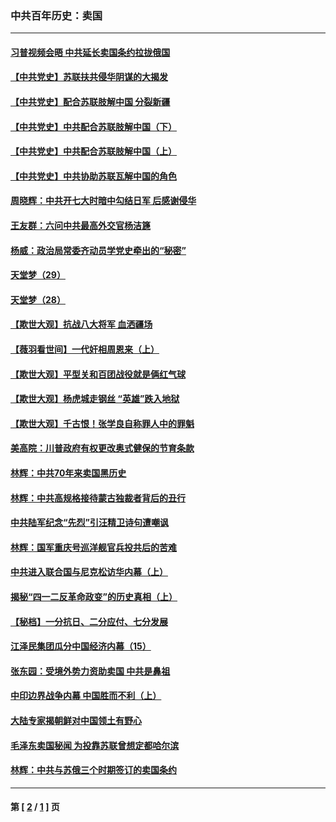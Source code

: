 ### 中共百年历史：卖国
---
#### [习普视频会晤 中共延长卖国条约拉拢俄国](../../pages/nf1176117/n13060971.md?10190430) 
#### [【中共党史】苏联扶共侵华阴谋的大揭发](../../pages/nf1176117/n13056050.md?10190430) 
#### [【中共党史】配合苏联肢解中国 分裂新疆](../../pages/nf1176117/n13040700.md?10190430) 
#### [【中共党史】中共配合苏联肢解中国（下）](../../pages/nf1176117/n13035660.md?10190430) 
#### [【中共党史】中共配合苏联肢解中国（上）](../../pages/nf1176117/n13030262.md?10190430) 
#### [【中共党史】中共协助苏联瓦解中国的角色](../../pages/nf1176117/n13018109.md?10190430) 
#### [周晓辉：中共开七大时暗中勾结日军 后感谢侵华](../../pages/nf1176117/n12921960.md?10190430) 
#### [王友群：六问中共最高外交官杨洁篪](../../pages/nf1176117/n12836495.md?10190430) 
#### [杨威：政治局常委齐动员学党史牵出的“秘密”](../../pages/nf1176117/n12764642.md?10190430) 
#### [天堂梦（29）](../../pages/nf1176117/n12408465.md?10190430) 
#### [天堂梦（28）](../../pages/nf1176117/n12408309.md?10190430) 
#### [【欺世大观】抗战八大将军 血洒疆场](../../pages/nf1176117/n12357044.md?10190430) 
#### [【薇羽看世间】一代奸相周恩来（上）](../../pages/nf1176117/n12401109.md?10190430) 
#### [【欺世大观】平型关和百团战役就是俩红气球](../../pages/nf1176117/n12359157.md?10190430) 
#### [【欺世大观】杨虎城走钢丝 “英雄”跌入地狱](../../pages/nf1176117/n12358840.md?10190430) 
#### [【欺世大观】千古恨！张学良自称罪人中的罪魁](../../pages/nf1176117/n12358629.md?10190430) 
#### [美高院：川普政府有权更改奥式健保的节育条款](../../pages/nf1176117/n12242171.md?10190430) 
#### [林辉：中共70年来卖国黑历史](../../pages/nf1176117/n11552181.md?10190430) 
#### [林辉：中共高规格接待蒙古独裁者背后的丑行](../../pages/nf1176117/n11225005.md?10190430) 
#### [中共陆军纪念“先烈”引汪精卫诗句遭嘲讽](../../pages/nf1176117/n11153345.md?10190430) 
#### [林辉：国军重庆号巡洋舰官兵投共后的苦难](../../pages/nf1176117/n10997801.md?10190430) 
#### [中共进入联合国与尼克松访华内幕（上）](../../pages/nf1176117/n10138788.md?10190430) 
#### [揭秘“四一二反革命政变”的历史真相（上）](../../pages/nf1176117/n9996650.md?10190430) 
#### [【秘档】一分抗日、二分应付、七分发展](../../pages/nf1176117/n9331484.md?10190430) 
#### [江泽民集团瓜分中国经济内幕（15）](../../pages/nf1176117/n9268584.md?10190430) 
#### [张东园：受境外势力资助卖国 中共是鼻祖](../../pages/nf1176117/n9272480.md?10190430) 
#### [中印边界战争内幕 中国胜而不利（上）](../../pages/nf1176117/n9252458.md?10190430) 
#### [大陆专家揭朝鲜对中国领土有野心](../../pages/nf1176117/n9074056.md?10190430) 
#### [毛泽东卖国秘闻 为投靠苏联曾想定都哈尔滨](../../pages/nf1176117/n9058631.md?10190430) 
#### [林辉：中共与苏俄三个时期签订的卖国条约](../../pages/nf1176117/n9036062.md?10190430) 

---
#### 第 [ [2](./2.md?10190430) / [1](./1.md?10190430) ] 页
